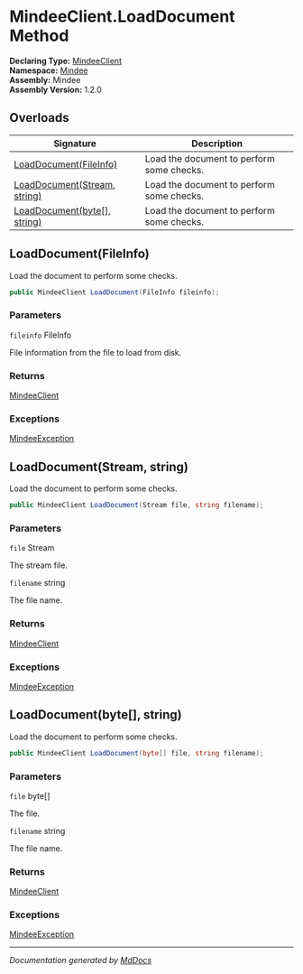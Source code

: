 ﻿<!--  
  <auto-generated>   
    The contents of this file were generated by a tool.  
    Changes to this file may be list if the file is regenerated  
  </auto-generated>   
-->

# MindeeClient.LoadDocument Method

**Declaring Type:** [MindeeClient](../index.md)  
**Namespace:** [Mindee](../../index.md)  
**Assembly:** Mindee  
**Assembly Version:** 1.2.0

## Overloads

| Signature                                                  | Description                               |
| ---------------------------------------------------------- | ----------------------------------------- |
| [LoadDocument(FileInfo)](#loaddocumentfileinfo)            | Load the document to perform some checks. |
| [LoadDocument(Stream, string)](#loaddocumentstream-string) | Load the document to perform some checks. |
| [LoadDocument(byte\[\], string)](#loaddocumentbyte-string) | Load the document to perform some checks. |

## LoadDocument(FileInfo)

Load the document to perform some checks.

```csharp
public MindeeClient LoadDocument(FileInfo fileinfo);
```

### Parameters

`fileinfo`  FileInfo

File information from the file to load from disk.

### Returns

[MindeeClient](../index.md)

### Exceptions

[MindeeException](../../Exceptions/MindeeException/index.md)

## LoadDocument(Stream, string)

Load the document to perform some checks.

```csharp
public MindeeClient LoadDocument(Stream file, string filename);
```

### Parameters

`file`  Stream

The stream file.

`filename`  string

The file name.

### Returns

[MindeeClient](../index.md)

### Exceptions

[MindeeException](../../Exceptions/MindeeException/index.md)

## LoadDocument(byte\[\], string)

Load the document to perform some checks.

```csharp
public MindeeClient LoadDocument(byte[] file, string filename);
```

### Parameters

`file`  byte\[\]

The file.

`filename`  string

The file name.

### Returns

[MindeeClient](../index.md)

### Exceptions

[MindeeException](../../Exceptions/MindeeException/index.md)

___

*Documentation generated by [MdDocs](https://github.com/ap0llo/mddocs)*
